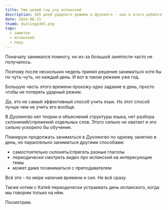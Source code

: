 ```yaml
---
title: Уже целый год учу испанский
description: 365 дней ударного режима в Дуолинго - как я этого добился?
date: 2024-06-21
thumb: duolingo365.png
tags:
  - заметки
  - испанский
  - перу
---
```


Поначалу занимался помногу, но из-за большой занятости часто не получалось.

Поэтому после нескольких недель принял решение заниматься хотя бы по чуть-чуть, но каждый день. И вот в таком режиме уже год.

Большую часть этого времени прохожу одно задание в день, просто чтобы не потерять ударный режим. 

Да, это не самый эффективный способ учить язык. Но этот способ лучше чем не учить его вообще.

В Дуолингво нет теории и объяснений структуры языка, нет разбора склонений/спряжений отдельных слов. Этого сильно не хватает и это сильно ускорило бы обучение.

Планирую продолжать заниматься в Дуолингво по одному занятию в день, но параллельно заниматься другими способами:
- самостоятельно склонять/спрягать разные глаголы
- периодически смотреть видео про испанский на интересующие темы
- может даже позаниматься с преподавателем

Всё это - по мере наличия времени и сил. Не всё сразу.

Также хотим с Катей периодически устраивать день испанского, когда мы говорим только на нём.

Посмотрим.